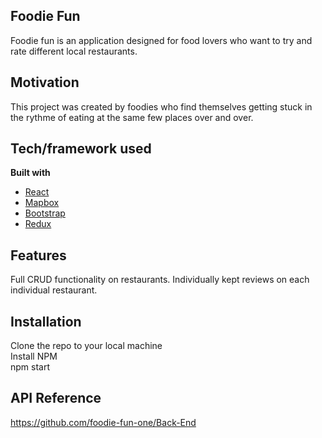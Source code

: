 ## Foodie Fun
Foodie fun is an application designed for food lovers who want to try and rate different local restaurants. 

## Motivation
This project was created by foodies who find themselves getting stuck in the rythme of eating at the same few places over and over.

## Tech/framework used
<b>Built with</b>
- [React](https://reactjs.org/)
- [Mapbox](https://www.mapbox.com/)
- [Bootstrap](https://getbootstrap.com/)
- [Redux](https://redux.js.org/)

## Features
Full CRUD functionality on restaurants.
Individually kept reviews on each individual restaurant.

## Installation
Clone the repo to your local machine\
Install NPM\
npm start

## API Reference
https://github.com/foodie-fun-one/Back-End
